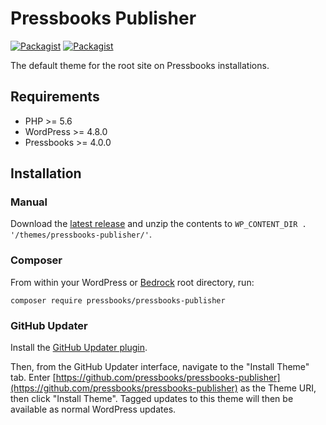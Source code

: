 # Pressbooks Publisher

[![Packagist](https://img.shields.io/packagist/l/pressbooks/pressbooks-publisher.svg)](https://packagist.org/packages/pressbooks/pressbooks-publisher) [![Packagist](https://img.shields.io/packagist/v/pressbooks/pressbooks-publisher.svg)](https://packagist.org/packages/pressbooks/pressbooks-publisher)

The default theme for the root site on Pressbooks installations.

## Requirements

* PHP >= 5.6
* WordPress >= 4.8.0
* Pressbooks >= 4.0.0

## Installation

### Manual

Download the [latest release](https://github.com/pressbooks/pressbooks-publisher/releases/latest/) and unzip the contents to `WP_CONTENT_DIR . '/themes/pressbooks-publisher/'`.

### Composer

From within your WordPress or [Bedrock](https://roots.io/bedrock/) root directory, run:

```
composer require pressbooks/pressbooks-publisher
```

### GitHub Updater

Install the [GitHub Updater plugin](https://github.com/afragen/github-updater).

Then, from the GitHub Updater interface, navigate to the "Install Theme" tab. Enter [https://github.com/pressbooks/pressbooks-publisher](https://github.com/pressbooks/pressbooks-publisher) as the Theme URI, then click "Install Theme". Tagged updates to this theme will then be available as normal WordPress updates.
